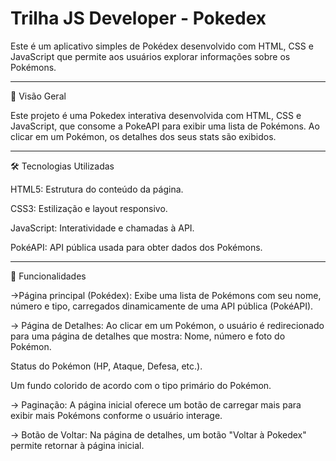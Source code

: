 # Trilha JS Developer - Pokedex


Este é um aplicativo simples de Pokédex desenvolvido com HTML, CSS e JavaScript que permite aos usuários explorar informações sobre os Pokémons.

____________________________________________________________________________________________________________________________________________
📌 Visão Geral

Este projeto é uma Pokedex interativa desenvolvida com HTML, CSS e JavaScript, que consome a PokeAPI para exibir uma lista de Pokémons. Ao clicar em um Pokémon, os detalhes dos seus stats são exibidos.

____________________________________________________________________________________________________________________________________________
🛠 Tecnologias Utilizadas

HTML5: Estrutura do conteúdo da página.

CSS3: Estilização e layout responsivo.

JavaScript: Interatividade e chamadas à API.

PokéAPI: API pública usada para obter dados dos Pokémons.
____________________________________________________________________________________________________________________________________________

🚀 Funcionalidades

->Página principal (Pokédex): 
Exibe uma lista de Pokémons com seu nome, número e tipo, carregados dinamicamente de uma API pública (PokéAPI).

-> Página de Detalhes: 
Ao clicar em um Pokémon, o usuário é redirecionado para uma página de detalhes que mostra: Nome, número e foto do Pokémon.

Status do Pokémon (HP, Ataque, Defesa, etc.).

Um fundo colorido de acordo com o tipo primário do Pokémon.

-> Paginação: 
A página inicial oferece um botão de carregar mais para exibir mais Pokémons conforme o usuário interage.

-> Botão de Voltar: 
Na página de detalhes, um botão "Voltar à Pokedex" permite retornar à página inicial.
